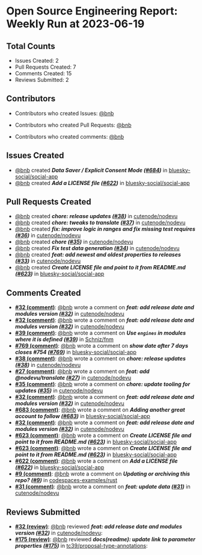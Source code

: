 # Open Source Engineering Report: Weekly Run at 2023-06-19

## Total Counts

* Issues Created: 2
* Pull Requests Created: 7
* Comments Created: 15
* Reviews Submitted: 2

## Contributors

* Contributors who created Issues: [@bnb](https://github.com/bnb)

* Contributors who created Pull Requests: [@bnb](https://github.com/bnb)

* Contributors who created comments: [@bnb](https://github.com/bnb)

## Issues Created

* [@bnb](https://github.com/bnb) created _**Data Saver / Explicit Consent Mode ([#684](https://github.com/bluesky-social/social-app/issues/684))**_ in [bluesky-social/social-app](https://github.com/bluesky-social/social-app)
* [@bnb](https://github.com/bnb) created _**Add a LICENSE file ([#622](https://github.com/bluesky-social/social-app/issues/622))**_ in [bluesky-social/social-app](https://github.com/bluesky-social/social-app)

## Pull Requests Created

* [@bnb](https://github.com/bnb) created _**chore: release updates ([#38](https://github.com/cutenode/nodevu/pull/38))**_ in [cutenode/nodevu](https://github.com/cutenode/nodevu)
* [@bnb](https://github.com/bnb) created _**chore: tweaks to translate ([#37](https://github.com/cutenode/nodevu/pull/37))**_ in [cutenode/nodevu](https://github.com/cutenode/nodevu)
* [@bnb](https://github.com/bnb) created _**fix: improve logic in ranges and fix missing test requires ([#36](https://github.com/cutenode/nodevu/pull/36))**_ in [cutenode/nodevu](https://github.com/cutenode/nodevu)
* [@bnb](https://github.com/bnb) created _**chore ([#35](https://github.com/cutenode/nodevu/pull/35))**_ in [cutenode/nodevu](https://github.com/cutenode/nodevu)
* [@bnb](https://github.com/bnb) created _**Fix test data generation ([#34](https://github.com/cutenode/nodevu/pull/34))**_ in [cutenode/nodevu](https://github.com/cutenode/nodevu)
* [@bnb](https://github.com/bnb) created _**feat: add newest and oldest properties to releases ([#33](https://github.com/cutenode/nodevu/pull/33))**_ in [cutenode/nodevu](https://github.com/cutenode/nodevu)
* [@bnb](https://github.com/bnb) created _**Create LICENSE file and point to it from README.md ([#623](https://github.com/bluesky-social/social-app/pull/623))**_ in [bluesky-social/social-app](https://github.com/bluesky-social/social-app)

## Comments Created

* **[#32 (comment)](https://github.com/cutenode/nodevu/pull/32#issuecomment-1559633612)**: [@bnb](https://github.com/bnb) wrote a comment on _**feat: add release date and modules version ([#32](https://github.com/cutenode/nodevu/pull/32))**_ in [cutenode/nodevu](https://github.com/cutenode/nodevu)
* **[#32 (comment)](https://github.com/cutenode/nodevu/pull/32#issuecomment-1559626196)**: [@bnb](https://github.com/bnb) wrote a comment on _**feat: add release date and modules version ([#32](https://github.com/cutenode/nodevu/pull/32))**_ in [cutenode/nodevu](https://github.com/cutenode/nodevu)
* **[#39 (comment)](https://github.com/Schniz/fnm/issues/39#issuecomment-1558033616)**: [@bnb](https://github.com/bnb) wrote a comment on _**Use `engines` in modules where it is defined ([#39](https://github.com/Schniz/fnm/issues/39))**_ in [Schniz/fnm](https://github.com/Schniz/fnm)
* **[#769 (comment)](https://github.com/bluesky-social/social-app/pull/769#issuecomment-1556082452)**: [@bnb](https://github.com/bnb) wrote a comment on _**show date after 7 days closes #754 ([#769](https://github.com/bluesky-social/social-app/pull/769))**_ in [bluesky-social/social-app](https://github.com/bluesky-social/social-app)
* **[#38 (comment)](https://github.com/cutenode/nodevu/pull/38#issuecomment-1550804309)**: [@bnb](https://github.com/bnb) wrote a comment on _**chore: release updates ([#38](https://github.com/cutenode/nodevu/pull/38))**_ in [cutenode/nodevu](https://github.com/cutenode/nodevu)
* **[#27 (comment)](https://github.com/cutenode/nodevu/pull/27#issuecomment-1550794033)**: [@bnb](https://github.com/bnb) wrote a comment on _**feat: add @nodevu/translate ([#27](https://github.com/cutenode/nodevu/pull/27))**_ in [cutenode/nodevu](https://github.com/cutenode/nodevu)
* **[#35 (comment)](https://github.com/cutenode/nodevu/pull/35#issuecomment-1550755907)**: [@bnb](https://github.com/bnb) wrote a comment on _**chore: update tooling for updates ([#35](https://github.com/cutenode/nodevu/pull/35))**_ in [cutenode/nodevu](https://github.com/cutenode/nodevu)
* **[#32 (comment)](https://github.com/cutenode/nodevu/pull/32#issuecomment-1550606624)**: [@bnb](https://github.com/bnb) wrote a comment on _**feat: add release date and modules version ([#32](https://github.com/cutenode/nodevu/pull/32))**_ in [cutenode/nodevu](https://github.com/cutenode/nodevu)
* **[#683 (comment)](https://github.com/bluesky-social/social-app/pull/683#issuecomment-1550601734)**: [@bnb](https://github.com/bnb) wrote a comment on _**Adding another great account to follow ([#683](https://github.com/bluesky-social/social-app/pull/683))**_ in [bluesky-social/social-app](https://github.com/bluesky-social/social-app)
* **[#32 (comment)](https://github.com/cutenode/nodevu/pull/32#issuecomment-1550037396)**: [@bnb](https://github.com/bnb) wrote a comment on _**feat: add release date and modules version ([#32](https://github.com/cutenode/nodevu/pull/32))**_ in [cutenode/nodevu](https://github.com/cutenode/nodevu)
* **[#623 (comment)](https://github.com/bluesky-social/social-app/pull/623#issuecomment-1548568447)**: [@bnb](https://github.com/bnb) wrote a comment on _**Create LICENSE file and point to it from README.md ([#623](https://github.com/bluesky-social/social-app/pull/623))**_ in [bluesky-social/social-app](https://github.com/bluesky-social/social-app)
* **[#623 (comment)](https://github.com/bluesky-social/social-app/pull/623#issuecomment-1548562393)**: [@bnb](https://github.com/bnb) wrote a comment on _**Create LICENSE file and point to it from README.md ([#623](https://github.com/bluesky-social/social-app/pull/623))**_ in [bluesky-social/social-app](https://github.com/bluesky-social/social-app)
* **[#622 (comment)](https://github.com/bluesky-social/social-app/issues/622#issuecomment-1548555882)**: [@bnb](https://github.com/bnb) wrote a comment on _**Add a LICENSE file ([#622](https://github.com/bluesky-social/social-app/issues/622))**_ in [bluesky-social/social-app](https://github.com/bluesky-social/social-app)
* **[#9 (comment)](https://github.com/codespaces-examples/rust/issues/9#issuecomment-1535215452)**: [@bnb](https://github.com/bnb) wrote a comment on _**Updating or archiving this repo? ([#9](https://github.com/codespaces-examples/rust/issues/9))**_ in [codespaces-examples/rust](https://github.com/codespaces-examples/rust)
* **[#31 (comment)](https://github.com/cutenode/nodevu/pull/31#issuecomment-1530893039)**: [@bnb](https://github.com/bnb) wrote a comment on _**feat: update data ([#31](https://github.com/cutenode/nodevu/pull/31))**_ in [cutenode/nodevu](https://github.com/cutenode/nodevu)

## Reviews Submitted

* **[#32 (review)](https://github.com/cutenode/nodevu/pull/32#pullrequestreview-1429509130)**: [@bnb](https://github.com/bnb) reviewed _**feat: add release date and modules version ([#32](https://github.com/cutenode/nodevu/pull/32))**_ in [cutenode/nodevu](https://github.com/cutenode/nodevu): 
* **[#175 (review)](https://github.com/tc39/proposal-type-annotations/pull/175#pullrequestreview-1421462903)**: [@bnb](https://github.com/bnb) reviewed _**docs(readme): update link to parameter properties ([#175](https://github.com/tc39/proposal-type-annotations/pull/175))**_ in [tc39/proposal-type-annotations](https://github.com/tc39/proposal-type-annotations): 